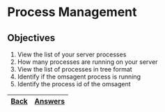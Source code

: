 # Process Management

## Objectives

1. View the list of your server processes
2. How many processes are running on your server
3. View the list of processes in tree format
4. Identify if the omsagent process is running
5. Identify the process id of the omsagent

[Back](/README.md)| [Answers](https://github.com/ricmmartins/fasthack-linux-answers/blob/main/challenges/lab-process-management.md) | 
:----- |:-----
